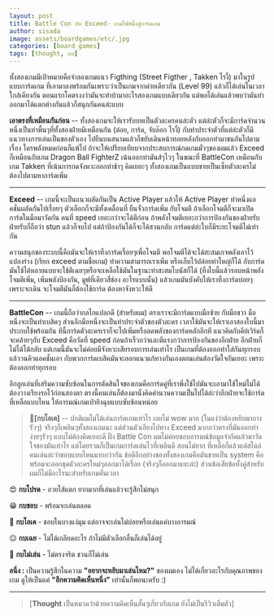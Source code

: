 ```yaml
---
layout: post
title: Battle Con กับ Exceed- เกมไฟท์ติ้งสู่การ์ดเกม
author: sisada
image: assets/boardgames/etc/.jpg
categories: [board games]
tags: [thought, กบ]
---
```

ทั้งสองเกมมีเป้าหมายคือจำลองเกมแนว Figthing (Street Figther , Takken ไรงี้) มาในรูปแบบการ์ดเกม ที่เอามาลงพร้อมกันเพราะว่าเป็นเกมจากค่ายเดียวกัน (Level 99) แล้วก็ได้เล่นในเวลาใกล้เคียงกัน ตอนแรกโคตรงงว่ามันจะทำบ้ามาอะไรสองเกมแบบเดียวกัน แต่พอได้เล่นแล้วพบว่ามันทำออกมาได้แตกต่างกันแล้วก็สนุกกันคนล่ะแบบ

**เอาตรงที่เหมือนกันก่อน** -- ทั้งสองเกมจะให้เรารับบทเป็นตัวละครคนล่ะตัว แต่ล่ะตัวก็จะมีการ์ดจำนวนหนึ่งเป็นท่าพื้นๆที่ทั้งสองฝ่ายมีเหมือนกัน (ต่อย, การ์ด, จับล๊อก ไรงี้) กับท่าประจำตัวที่แต่ล่ะตัวก็มีแนวทางการเล่นเป็นของตัวเอง ไปยืนบนสนามแล้วก็ขยับเดินหน้าทอยหลังกับออกท่ามาชนกันไปตามเรื่อง ใครพลังหมดก่อนก็แพ้ไป ถ้าจะให้เปรียบเทียบจากประสบการณ์กดเกมมั่วๆของผมแล้ว Exceed ก็เหมือนกับเกม Dragon Ball FighterZ เน้นออกท่ามันส์ๆไวๆ ในขณะที่ BattleCon เหมือนกับเกม Takken ที่เน้นการกดจังหวะออกท่าช้าๆ คิดเยอะๆ ทั้งสองเกมเป็นแบบขายเป็นเซ็ทตัวละครไม่ต้องไปตามหาการ์ดเพิ่ม



---


**Exceed** -- เกมนี้จะเป็นแนวผลัดกันเป็น Active Player แล้วให้ Active Player ทำหนึ่งแอคชั่นผลัดกันไปเรื่อยๆ ตัวเลือกก็จะมีทั้งเคลื่อนที่ ยืนจั่วการ์ดเพิ่ม กับโจมตี ถ้าเลือกโจมตีก็จะมาเปิดการ์ดในมือมาวัดกัน คนที่ speed เยอะกว่าจะได้ตีก่อน ถ้าพลังโจมตีเยอะกว่าการป้องกันของฝ่ายรับ ฝ่ายรับก็ถือว่า stun แล้วก็จบไป แต่ถ้าป้องกันได้ก็จะได้สวนกลับ การ์ดแต่ล่ะใบก็มีระยะโจมตีไม่เท่ากัน

ความสนุกของระบบนี้คือมันจะให้เราทิ้งการ์ดเรื่อยๆเพื่อโจมตี พอโจมตีได้จะได้สะสมเกจพลังเอาไว้แปลงร่าง (เรียก exceed ตามชื่อเกม) ทำความสามารถเราเพิ่ม หรือเก็บไว้ปล่อยท่าใหญ่ก็ได้ กับการ์ดมันใช้ได้หลายแบบจะใช้ตีเฉยๆหรือจะเหลือใช้มันในฐานะท่าสะสมโบนัสก็ได้ (ทิ้งใบนี้แล้วรอบหน้าพลังโจมตีเพิ่ม, เพิ่มพลังป้องกัน, มูฟที่เดียวสี่ช่อง อะไรแบบนั้น) แล้วเกมมันบังคับให้เราทิ้งการ์ดบ่อยๆเพราะจะเดิน จะโจมตีมันก็ต้องใช้การ์ด ต้องหาจังหวะให้ดี



---


**BattleCon** -- เกมนี้ถือว่ากลไกแปลกดี (สำหรับผม) ตรงเราจะมีการ์ดแบบมือซ้าย กับมือขวา มือหนึ่งจะเป็นท่าเบสิคๆ ส่วนอีกมือหนึ่งจะเป็นท่าประจำตัวของตัวละคร เวลาใช้มันจะให้เราเอาสองใบนี้มาประกบใช้พร้อมกัน ทีนี้การ์ดตัวละครเราก็จะไปเพิ่มหรือลดพลังของการ์ดหลักอีกที แนวคิดกับคีย์เวิร์ดก็จะคล้ายๆกับ Exceed คือวัดที่ speed ก่อนถ้าเร็วกว่าและตีแรงกว่าการป้องกันของอีกฝ่าย อีกฝ่ายก็ไม่ได้โต้กลับ แต่เกมนี้มันจะไม่ค่อยมีจังหวะเสียรอบการเล่นเท่าไร เป็นเกมที่ต้องออกท่าใส่กันทุกรอบแล้ววนคิวแอคชั่นเอา กับพวกการ์ดเบสิคมันจะออกแนวแก้ทางกันเองตอนเล่นต้องวัดใจกันเยอะ เพราะต้องออกท่าทุกรอบ

อีกลูกเล่นที่เสริมความซับซ้อนในการตัดสินใจของเกมคือการ์ดคู่ที่เราพึ่งใช้ไปมันจะเอามาใช้ใหม่ไม่ได้ต้องวางเรียงรอไว้ก่อนสองตา ตรงนี้คนเล่นก็ต้องมานั่งคิดคำนวนความเป็นไปได้ล่ะว่าอีกฝ่ายจะใช้การ์ดที่เหลือแบบไหน ให้อารมณ์เกมเป่ายิงฉุบแบบซับซ้อนหน่อย

> 🐸**[กบโอเค]** -- ปกติผมไม่ได้เล่นการ์ดเกมเท่าไร เลยไม่ wow มาก (ในแง่ว่าต้องหยิบมากางรัวๆ) จริงๆก็เพลินๆทั้งสองเกมนะ แต่ส่วนตัวเอียงไปทาง Exceed มากกว่าตรงที่มันออกท่าง่ายๆรัวๆ แบบไม่ต้องคิดเยอะดี ฝั่ง Battle Con ผมไม่ค่อยชอบอารมณ์ข้อมูลจำกัดแล้วมาวัดใจของมันเท่าไร แต่โดยรวมก็เป็นเกมการ์ดเล่นไวที่เพลินดี สอนไม่ยาก ที่เหลือก็แล้วแต่สไตล์คนเล่นล่ะว่าชอบแบบไหนมากกว่ากัน ข้อดีอีกอย่างของทั้งสองเกมคือมันขายเป็น system คือพร้อมจะออกชุดตัวละครใหม่ๆออกมาได้เรื่อย (จริงๆก็ออกมาแยะล่ะ) ส่วนข้อเสียข้อทั้งคู่สำหรับผมก็ไม่มีอะไรนะสำหรับเกมคั่นเวลา


😍 **กบโปรด** - อวยไส้แตก ยากมากที่เล่นแล้วจะรู้สึกไม่สนุก

😁 **กบชอบ** - พร้อมจะเล่นตลอด

🙂 **กบโอเค** - ชอบในบางแง่มุม แต่อาจจะเล่นไม่บ่อยหรือเล่นแค่บางอารมณ์

😐 **กบเฉย** - ไม่ได้เกลียดอะไร ถ้าไม่มีตัวเลือกอื่นก็เล่นได้อยู่

🖕 **กบไม่เล่น** - ไม่ตรงจริต ชวนก็ไม่เล่น

**อนึ่ง :** เป็นความรู้สึกในความ **"อยากจะหยิบมาเล่นไหม?"** ของผมเอง ไม่ได้เกี่ยวอะไรกับคุณภาพของเกม ดูให้เป็นแค่ **"อีกความคิดเห็นหนึ่ง"** เท่านั้นก็พอนะครับ :)



---



> 
> [**Thought** เป็นหมวดว่าด้วยความคิดเห็นสั้นๆเกี่ยวกับเกม ยังไม่เป็นรีวิวเต็มตัว]
> 
> 
> 

